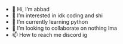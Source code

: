 - 👋 Hi, I’m abbad
- 👀 I’m interested in idk coding and shi
- 🌱 I’m currently learning python
- 💞️ I’m looking to collaborate on nothing lma
- 📫 How to reach me discord ig

<!---
abbxd1/abbxd1 is a ✨ special ✨ repository because its `README.md` (this file) appears on your GitHub profile.
You can click the Preview link to take a look at your changes.
--->
